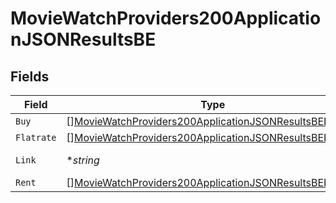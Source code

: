 # MovieWatchProviders200ApplicationJSONResultsBE


## Fields

| Field                                                                                                                                         | Type                                                                                                                                          | Required                                                                                                                                      | Description                                                                                                                                   | Example                                                                                                                                       |
| --------------------------------------------------------------------------------------------------------------------------------------------- | --------------------------------------------------------------------------------------------------------------------------------------------- | --------------------------------------------------------------------------------------------------------------------------------------------- | --------------------------------------------------------------------------------------------------------------------------------------------- | --------------------------------------------------------------------------------------------------------------------------------------------- |
| `Buy`                                                                                                                                         | [][MovieWatchProviders200ApplicationJSONResultsBEBuy](../../models/operations/moviewatchproviders200applicationjsonresultsbebuy.md)           | :heavy_minus_sign:                                                                                                                            | N/A                                                                                                                                           |                                                                                                                                               |
| `Flatrate`                                                                                                                                    | [][MovieWatchProviders200ApplicationJSONResultsBEFlatrate](../../models/operations/moviewatchproviders200applicationjsonresultsbeflatrate.md) | :heavy_minus_sign:                                                                                                                            | N/A                                                                                                                                           |                                                                                                                                               |
| `Link`                                                                                                                                        | **string*                                                                                                                                     | :heavy_minus_sign:                                                                                                                            | N/A                                                                                                                                           | https://www.themoviedb.org/movie/550-fight-club/watch?locale=BE                                                                               |
| `Rent`                                                                                                                                        | [][MovieWatchProviders200ApplicationJSONResultsBERent](../../models/operations/moviewatchproviders200applicationjsonresultsberent.md)         | :heavy_minus_sign:                                                                                                                            | N/A                                                                                                                                           |                                                                                                                                               |